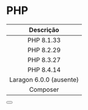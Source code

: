 <script setup>
  import Button from "/components/Button.vue";
</script>

# PHP

|        Descrição        |
|:-----------------------:|
|       PHP 8.1.33        | 
|       PHP 8.2.29        |
|       PHP 8.3.27        |
|       PHP 8.4.14        |
| Laragon 6.0.0 (ausente) | 
|        Composer         |

<Button URL="#0" type="SDK" name="PHP" />
